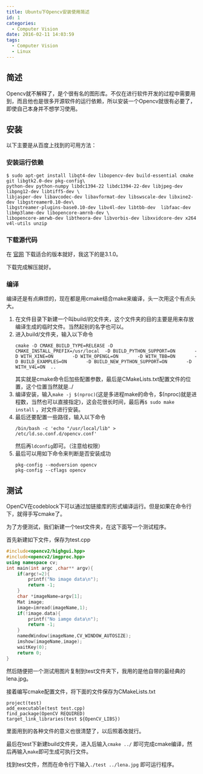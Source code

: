 ```yaml
---
title: Ubuntu下Opencv安装使用简述
id: 1
categories:
  - Computer Vision
date: 2016-02-11 14:03:59
tags:
  - Computer Vision
  - Linux
---
```


## 简述

Opencv就不解释了，是个很有名的图形库。不仅在进行软件开发的过程中需要用到，而且他也是很多开源软件的运行依赖，所以安装一个Opencv就很有必要了，即使自己本身并不想学习使用。

## 安装

以下主要是从百度上找到的可用方法：

### 安装运行依赖
```
$ sudo apt-get install libqt4-dev libopencv-dev build-essential cmake git libgtk2.0-dev pkg-config\
python-dev python-numpy libdc1394-22 libdc1394-22-dev libjpeg-dev libpng12-dev libtiff5-dev \
libjasper-dev libavcodec-dev libavformat-dev libswscale-dev libxine2-dev libgstreamer0.10-dev\
libgstreamer-plugins-base0.10-dev libv4l-dev libtbb-dev  libfaac-dev libmp3lame-dev libopencore-amrnb-dev \
libopencore-amrwb-dev libtheora-dev libvorbis-dev libxvidcore-dev x264 v4l-utils unzip
```

### 下载源代码

在 [官网](http://opencv.org/) 下载适合的版本就好，我这下的是3.1.0。

下载完成解压就好。


### 编译

编译还是有点麻烦的，现在都是用cmake结合make来编译，头一次用这个有点头大。

1.  在文件目录下新建一个叫build/的文件夹，这个文件夹的目的主要是用来存放编译生成的临时文件。当然起别的名字也可以。
2.  进入build/文件夹，输入以下命令
    ```
    cmake -D CMAKE_BUILD_TYPE=RELEASE -D CMAKE_INSTALL_PREFIX=/usr/local  -D BUILD_PYTHON_SUPPORT=ON       -D WITH_XINE=ON       -D WITH_OPENGL=ON       -D WITH_TBB=ON       -D BUILD_EXAMPLES=ON       -D BUILD_NEW_PYTHON_SUPPORT=ON       -D WITH_V4L=ON  ..
    ```
	其实就是cmake命令后加些配置参数，最后是CMakeLists.txt配置文件的位置，这个位置当然就是../
3.  编译安装，输入`make -j $(nproc)`(这是多进程make的命令，\$(nproc)就是进程数，当然也可以直接指定)，这会花很长时间，最后再`$ sudo make install` ，对文件进行安装。
4.  最后还要配置一些路径，输入以下命令
    ```
    /bin/bash -c 'echo "/usr/local/lib" > /etc/ld.so.conf.d/opencv.conf'
    ```
	然后再`ldconfig`即可。（注意给权限）
5.  最后可以用如下命令来判断是否安装成功
    ```
    pkg-config --modversion opencv
    pkg-config --cflags opencv
    ```

## 测试

OpenCV在codeblock下可以通过加链接库的形式编译运行。但是如果在命令行下，就得手写cmake了。

为了方便测试，我们新建一个test文件夹，在这下面写一个测试程序。

首先新建如下文件，保存为test.cpp
```cpp
#include<opencv2/highgui.hpp>
#include<opencv2/imgproc.hpp>
using namespace cv;
int main(int argc ,char** argv){
	if(argc!=2){
		printf("No image data\n");
		return -1;
	}
	char *imageName=argv[1];
	Mat image;
	image=imread(imageName,1);
	if(!image.data){
		printf("No iamge data\n");
		return -1;
	}
	namedWindow(imageName,CV_WINDOW_AUTOSIZE);
	imshow(imageName,image);
	waitKey(0);
	return 0;
}
```
然后随便把一个测试用图片复制到test文件夹下，我用的是他自带的最经典的lena.jpg。

接着编写cmake配置文件，将下面的文件保存为CMakeLists.txt
```
project(test)
add_executable(test test.cpp)
find_package(OpenCV REQUIRED)
target_link_libraries(test ${OpenCV_LIBS})
```
里面用到的各种文件的意义也很清楚了，以后照着改就行。

最后在test下新建build文件夹，进入后输入`cmake ../` 即可完成cmake编译，然后再输入`make`即可生成可执行文件。

找到test文件，然而在命令行下输入`./test ../lena.jpg` 即可运行程序。
